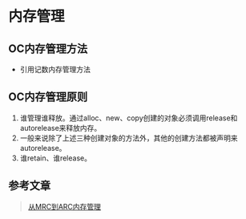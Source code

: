 # 内存管理

## OC内存管理方法
- 引用记数内存管理方法

## OC内存管理原则
1. 谁管理谁释放。通过alloc、new、copy创建的对象必须调用release和autorelease来释放内存。
2. 一般来说除了上述三种创建对象的方法外，其他的创建方法都被声明来autorelease。
3. 谁retain、谁release。

## 参考文章
>[从MRC到ARC内存管理](https://juejin.im/entry/59ca0595f265da06700af219)